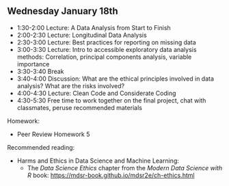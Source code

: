 ## Wednesday January 18th

  * 1:30-2:00 Lecture: A Data Analysis from Start to Finish 
  * 2:00-2:30 Lecture: Longitudinal Data Analysis
  * 2:30-3:00 Lecture: Best practices for reporting on missing data
  * 3:00-3:30 Lecture: Intro to accessible exploratory data analysis methods: Correlation, principal components analysis, variable importance
  * 3:30-3:40 Break
  * 3:40-4:00 Discussion: What are the ethical principles involved in data analysis? What are the risks involved?
  * 4:00-4:30 Lecture: Clean Code and Considerate Coding
  * 4:30-5:30 Free time to work together on the final project, chat with classmates, peruse recommended materials

Homework: 

  * Peer Review Homework 5

Recommended reading: 

  * Harms and Ethics in Data Science and Machine Learning: 
    * The *Data Science Ethics* chapter from the *Modern Data Science with R* book: https://mdsr-book.github.io/mdsr2e/ch-ethics.html